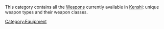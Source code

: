 This category contains all the [Weapons](Weapons.md "wikilink") currently
available in [Kenshi](Kenshi.md "wikilink"): unique weapon types and their
weapon classes.

[Category:Equipment](Category:Equipment "wikilink")
